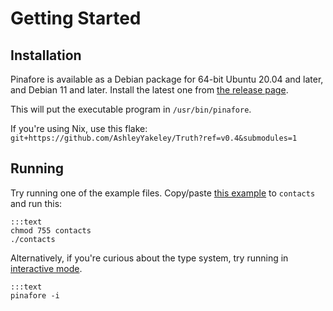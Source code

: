 # Getting Started

## Installation

Pinafore is available as a Debian package for 64-bit Ubuntu 20.04 and later, and Debian 11 and later.
Install the latest one from [the release page](https://github.com/AshleyYakeley/Truth/releases).

This will put the executable program in `/usr/bin/pinafore`.

If you're using Nix, use this flake: `git+https://github.com/AshleyYakeley/Truth?ref=v0.4&submodules=1`

## Running

Try running one of the example files. Copy/paste [this example](examples/contacts.md) to `contacts` and run this:

    :::text
    chmod 755 contacts
    ./contacts

Alternatively, if you're curious about the type system, try running in [interactive mode](invocation.md#interactive-mode).

    :::text
    pinafore -i
